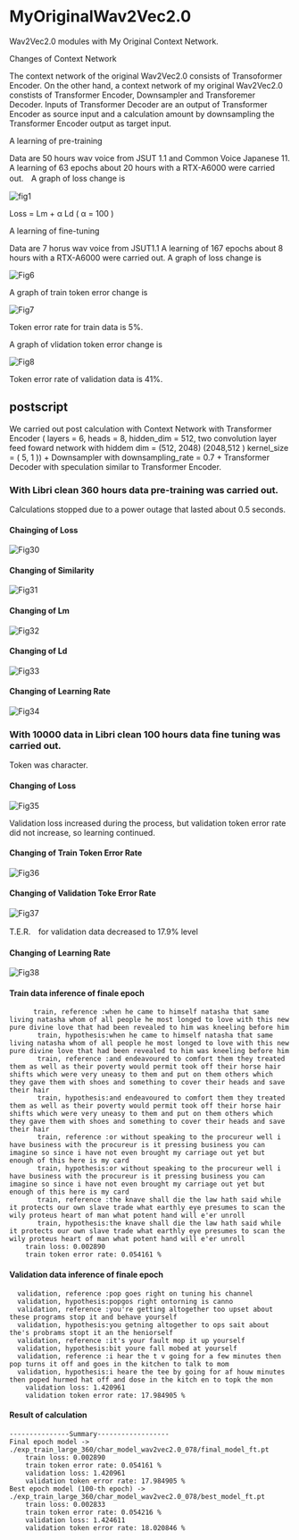 # MyOriginalWav2Vec2.0
Wav2Vec2.0 modules with My Original Context Network.

Changes of Context Network

The context network of the original Wav2Vec2.0 consists of Transoformer Encoder. On the other hand, a context network of my original Wav2Vec2.0 constists of Transformer Encoder, Downsampler and Transforemer Decoder. Inputs of Transformer Decoder are an output of Transformer Encoder as source input and a calculation amount by downsampling the Transformer Encoder output as target input.

A learning of pre-training

Data are 50 hours wav voice from JSUT 1.1 and Common Voice Japanese 11. A learning of 63 epochs about 20 hours with a RTX-A6000 were carried out.　A graph of loss change is 

![fig1](https://github.com/toshiouchi/MyOriginalWav2Vec2.0/assets/121741811/87ff5860-d6d4-4676-b361-b46117f6f84c)

Loss = Lm + α Ld ( α = 100 )

A learning of fine-tuning

Data are 7 horus wav voice from JSUT1.1 A learning of 167 epochs about 8 hours with a RTX-A6000 were carried out. A graph of loss change is

![Fig6](https://github.com/toshiouchi/MyOriginalWav2Vec2.0/assets/121741811/5eea5ab0-de50-4237-b22f-1763b57adb63)


A graph of train token error change is

![Fig7](https://github.com/toshiouchi/MyOriginalWav2Vec2.0/assets/121741811/a35baad5-b154-4b5e-aa4a-0f98a377691a)

Token error rate for train data is 5%.

A graph of vlidation token error change is

![Fig8](https://github.com/toshiouchi/MyOriginalWav2Vec2.0/assets/121741811/f3dd7ddc-d283-4ca0-a7a8-bc3516573c1f)

Token error rate of validation data is 41%.

## postscript

We carried out post calculation with Context Network with Transformer Encoder ( layers = 6, heads = 8, hidden_dim = 512, two convolution layer feed foward network with hiddem dim = (512, 2048) (2048,512 ) kernel_size = ( 5, 1  )) + Downsampler with downsampling_rate = 0.7 + Transformer Decoder with speculation similar to Transformer Encoder. 

### With Libri clean 360 hours data pre-training was carried out.

Calculations stopped due to a power outage that lasted about 0.5 seconds.

#### Chainging of Loss
![Fig30](https://github.com/toshiouchi/MyOriginalWav2Vec2.0/assets/121741811/be058392-4d24-4b09-854c-5ef1a114655f)

#### Changing of Similarity
![Fig31](https://github.com/toshiouchi/MyOriginalWav2Vec2.0/assets/121741811/2532bacf-8d74-4af2-9f55-30849f557bdb)

#### Changing of Lm
![Fig32](https://github.com/toshiouchi/MyOriginalWav2Vec2.0/assets/121741811/f1e49fdb-c6fb-425c-8fd0-0971aedfed07)

#### Changing of Ld 
![Fig33](https://github.com/toshiouchi/MyOriginalWav2Vec2.0/assets/121741811/448e5249-d1a6-4b6d-88d2-7e253ae47e2a)

#### Changing of Learning Rate
![Fig34](https://github.com/toshiouchi/MyOriginalWav2Vec2.0/assets/121741811/209a0ee7-db79-4459-8ad5-bbc14f98f3c7)

### With 10000 data in Libri clean 100 hours data fine tuning was carried out.

Token was character.

#### Changing of Loss
![Fig35](https://github.com/toshiouchi/MyOriginalWav2Vec2.0/assets/121741811/7446c65a-adad-40b5-a23f-4a7930907ef2)

Validation loss increased during the process, but validation token error rate did not increase, so learning continued.

#### Changing of Train Token Error Rate 
![Fig36](https://github.com/toshiouchi/MyOriginalWav2Vec2.0/assets/121741811/685e95fe-67ff-49b6-9d5c-9921527867e8)

#### Changing of Validation Toke  Error Rate
![Fig37](https://github.com/toshiouchi/MyOriginalWav2Vec2.0/assets/121741811/bfb9207c-74a3-4f09-b31f-3cacd94ecdbf)

T.E.R.　for validation data decreased to 17.9% level

#### Changing of Learning Rate
![Fig38](https://github.com/toshiouchi/MyOriginalWav2Vec2.0/assets/121741811/8570c523-2993-4e04-8604-0580bd47cbf9)

#### Train data inference of finale epoch
```
      train, reference :when he came to himself natasha that same living natasha whom of all people he most longed to love with this new pure divine love that had been revealed to him was kneeling before him
       train, hypothesis:when he came to himself natasha that same living natasha whom of all people he most longed to love with this new pure divine love that had been revealed to him was kneeling before him
       train, reference :and endeavoured to comfort them they treated them as well as their poverty would permit took off their horse hair shifts which were very uneasy to them and put on them others which they gave them with shoes and something to cover their heads and save their hair
       train, hypothesis:and endeavoured to comfort them they treated them as well as their poverty would permit took off their horse hair shifts which were very uneasy to them and put on them others which they gave them with shoes and something to cover their heads and save their hair
       train, reference :or without speaking to the procureur well i have business with the procureur is it pressing business you can imagine so since i have not even brought my carriage out yet but enough of this here is my card
       train, hypothesis:or without speaking to the procureur well i have business with the procureur is it pressing business you can imagine so since i have not even brought my carriage out yet but enough of this here is my card
       train, reference :the knave shall die the law hath said while it protects our own slave trade what earthly eye presumes to scan the wily proteus heart of man what potent hand will e'er unroll
       train, hypothesis:the knave shall die the law hath said while it protects our own slave trade what earthly eye presumes to scan the wily proteus heart of man what potent hand will e'er unroll
    train loss: 0.002890
    train token error rate: 0.054161 %
```

#### Validation data inference of finale epoch
```
  validation, reference :pop goes right on tuning his channel
  validation, hypothesis:popgos right ontorning is canno
  validation, reference :you're getting altogether too upset about these programs stop it and behave yourself
  validation, hypothesis:you getning altogether to ops sait about the's probrams stopt it an the heniorself
  validation, reference :it's your fault mop it up yourself
  validation, hypothesis:bit youre fall mobed at yourself
  validation, reference :i hear the t v going for a few minutes then pop turns it off and goes in the kitchen to talk to mom
  validation, hypothesis:i heare the tee by going for af houw minutes then poped hurmed hat off and dose in the kitch en to topk the mon
    validation loss: 1.420961
    validation token error rate: 17.984905 %
```
#### Result of calculation
```
---------------Summary------------------
Final epoch model -> ./exp_train_large_360/char_model_wav2vec2.0_078/final_model_ft.pt
    train loss: 0.002890
    train token error rate: 0.054161 %
    validation loss: 1.420961
    validation token error rate: 17.984905 %
Best epoch model (100-th epoch) -> ./exp_train_large_360/char_model_wav2vec2.0_078/best_model_ft.pt
    train loss: 0.002833
    train token error rate: 0.054216 %
    validation loss: 1.424611
    validation token error rate: 18.020846 %
```
